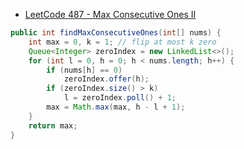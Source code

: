 
- [LeetCode 487 - Max Consecutive Ones II](https://discuss.leetcode.com/topic/75445/java-clean-solution-easily-extensible-to-flipping-k-zero-and-follow-up-handled)
```java
public int findMaxConsecutiveOnes(int[] nums) {                 
    int max = 0, k = 1; // flip at most k zero
    Queue<Integer> zeroIndex = new LinkedList<>(); 
    for (int l = 0, h = 0; h < nums.length; h++) {
        if (nums[h] == 0)
            zeroIndex.offer(h);
        if (zeroIndex.size() > k)                                   
            l = zeroIndex.poll() + 1;
        max = Math.max(max, h - l + 1);
    }
    return max;                     
}
```



